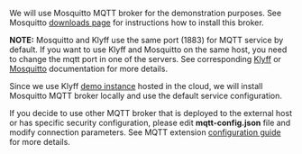 We will use Mosquitto MQTT broker for the demonstration purposes. See Mosquitto [downloads page](https://mosquitto.org/download/) for instructions how to install this broker.

**NOTE:** Mosquitto and Klyff use the same port (1883) for MQTT service by default. If you want to use Klyff and Mosquitto on the same host, you need to change the mqtt port in one of the servers.
See corresponding [Klyff](/docs/user-guide/install/config/) or [Mosquitto](https://mosquitto.org/man/mosquitto-conf-5.html) documentation for more details.

Since we use Klyff [demo instance](https://demo.thingsboard.io/signup) hosted in the cloud, we will install Mosquitto MQTT broker locally and use the default service configuration.

If you decide to use other MQTT broker that is deployed to the external host or has specific security configuration, please edit **mqtt-config.json** file and modify connection parameters.
See MQTT extension [configuration guide](/docs/iot-gateway/mqtt/) for more details.
